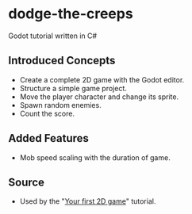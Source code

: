 # dodge-the-creeps
 Godot tutorial written in C#

## Introduced Concepts
- Create a complete 2D game with the Godot editor.
- Structure a simple game project.
- Move the player character and change its sprite.
- Spawn random enemies.
- Count the score.

## Added Features
- Mob speed scaling with the duration of game.

## Source
- Used by the "[Your first 2D game](https://docs.godotengine.org/en/latest/getting_started/first_2d_game/index.html)" tutorial.

